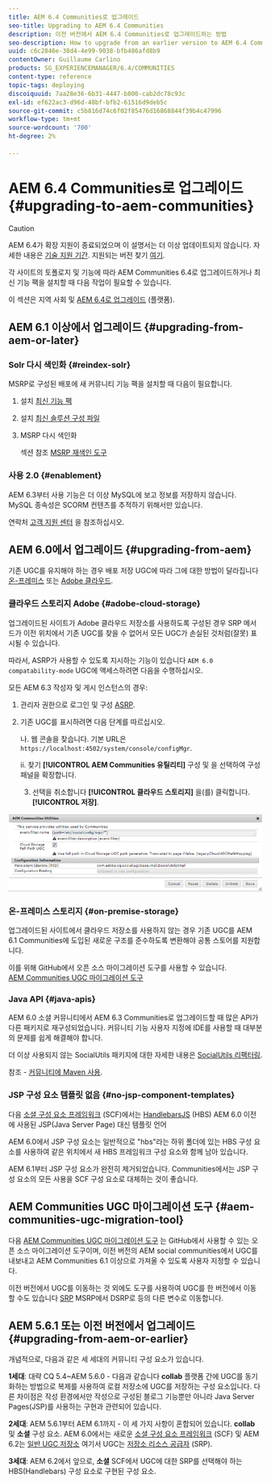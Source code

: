 ```yaml
---
title: AEM 6.4 Communities로 업그레이드
seo-title: Upgrading to AEM 6.4 Communities
description: 이전 버전에서 AEM 6.4 Communities로 업그레이드하는 방법
seo-description: How to upgrade from an earlier version to AEM 6.4 Communities
uuid: c6c2846e-38d4-4e99-9038-bfb486afd8b9
contentOwner: Guillaume Carlino
products: SG_EXPERIENCEMANAGER/6.4/COMMUNITIES
content-type: reference
topic-tags: deploying
discoiquuid: 7aa28e36-6b31-4447-b800-cab2dc78c93c
exl-id: ef622ac3-d96d-48bf-bfb2-61516d9deb5c
source-git-commit: c5b816d74c6f02f85476d16868844f39b4c47996
workflow-type: tm+mt
source-wordcount: '700'
ht-degree: 2%

---
```


# AEM 6.4 Communities로 업그레이드 {#upgrading-to-aem-communities}

>[!CAUTION]
>
>AEM 6.4가 확장 지원이 종료되었으며 이 설명서는 더 이상 업데이트되지 않습니다. 자세한 내용은 [기술 지원 기간](https://helpx.adobe.com/kr/support/programs/eol-matrix.html). 지원되는 버전 찾기 [여기](https://experienceleague.adobe.com/docs/).

각 사이트의 토폴로지 및 기능에 따라 AEM Communities 6.4로 업그레이드하거나 최신 기능 팩을 설치할 때 다음 작업이 필요할 수 있습니다.

이 섹션은 지역 사회 및 [AEM 6.4로 업그레이드](../../help/sites-deploying/upgrade.md) (플랫폼).

## AEM 6.1 이상에서 업그레이드 {#upgrading-from-aem-or-later}

### Solr 다시 색인화 {#reindex-solr}

MSRP로 구성된 배포에 새 커뮤니티 기능 팩을 설치할 때 다음이 필요합니다.

1. 설치 [최신 기능 팩](deploy-communities.md#latestfeaturepack)
2. 설치 [최신 솔루션 구성 파일](msrp.md#upgrading)
3. MSRP 다시 색인화

   섹션 참조 [MSRP 재색인 도구](msrp.md#msrp-reindex-tool)

### 사용 2.0 {#enablement}

AEM 6.3부터 사용 기능은 더 이상 MySQL에 보고 정보를 저장하지 않습니다. MySQL 종속성은 SCORM 컨텐츠를 추적하기 위해서만 있습니다.

연락처 [고객 지원 센터](https://helpx.adobe.com/kr/marketing-cloud/contact-support.html) 을 참조하십시오.

## AEM 6.0에서 업그레이드 {#upgrading-from-aem}

기존 UGC를 유지해야 하는 경우 배포 저장 UGC에 따라 그에 대한 방법이 달라집니다 [온-프레미스](#on-premise-storage) 또는 [Adobe 클라우드](#adobe-cloud-storage).

### 클라우드 스토리지 Adobe {#adobe-cloud-storage}

업그레이드된 사이트가 Adobe 클라우드 저장소를 사용하도록 구성된 경우 SRP 메서드가 이전 위치에서 기존 UGC를 찾을 수 없어서 모든 UGC가 손실된 것처럼(잘못) 표시될 수 있습니다.

따라서, ASRP가 사용할 수 있도록 지시하는 기능이 있습니다 `AEM 6.0 compatability-mode` UGC에 액세스하려면 다음을 수행하십시오.

모든 AEM 6.3 작성자 및 게시 인스턴스의 경우:

1. 관리자 권한으로 로그인 및 구성 [ASRP](asrp.md).
1. 기존 UGC를 표시하려면 다음 단계를 따르십시오.

   나. 웹 콘솔을 찾습니다. 기본 URL은
   `https://localhost:4502/system/console/configMgr`.

   ii. 찾기 **[!UICONTROL AEM Communities 유틸리티]** 구성 및 을 선택하여 구성 패널을 확장합니다.

   3. 선택을 취소합니다 **[!UICONTROL 클라우드 스토리지]** 을(를) 클릭합니다. **[!UICONTROL 저장]**.

![chlimage_1-126](assets/chlimage_1-126.png)

### 온-프레미스 스토리지 {#on-premise-storage}

업그레이드된 사이트에서 클라우드 저장소를 사용하지 않는 경우 기존 UGC를 AEM 6.1 Communities에 도입된 새로운 구조를 준수하도록 변환해야 공통 스토어를 지원합니다.

이를 위해 GitHub에서 오픈 소스 마이그레이션 도구를 사용할 수 있습니다.\
[AEM Communities UGC 마이그레이션 도구](https://github.com/Adobe-Marketing-Cloud/communities-ugc-migration)

### Java API {#java-apis}

AEM 6.0 소셜 커뮤니티에서 AEM 6.3 Communities로 업그레이드할 때 많은 API가 다른 패키지로 재구성되었습니다. 커뮤니티 기능 사용자 지정에 IDE를 사용할 때 대부분의 문제를 쉽게 해결해야 합니다.

더 이상 사용되지 않는 SocialUtils 패키지에 대한 자세한 내용은 [SocialUtils 리팩터링](socialutils.md).

참조 - [커뮤니티에 Maven 사용](maven.md).

### JSP 구성 요소 템플릿 없음 {#no-jsp-component-templates}

다음 [소셜 구성 요소 프레임워크](scf.md) (SCF)에서는 [HandlebarsJS](https://handlebarsjs.com/) (HBS) AEM 6.0 이전에 사용된 JSP(Java Server Page) 대신 템플릿 언어

AEM 6.0에서 JSP 구성 요소는 일반적으로 &quot;hbs&quot;라는 하위 폴더에 있는 HBS 구성 요소를 사용하여 같은 위치에서 새 HBS 프레임워크 구성 요소와 함께 남아 있습니다.

AEM 6.1부터 JSP 구성 요소가 완전히 제거되었습니다. Communities에서는 JSP 구성 요소의 모든 사용을 SCF 구성 요소로 대체하는 것이 좋습니다.

## AEM Communities UGC 마이그레이션 도구 {#aem-communities-ugc-migration-tool}

다음 [AEM Communities UGC 마이그레이션 도구](https://github.com/Adobe-Marketing-Cloud/communities-ugc-migration) 는 GitHub에서 사용할 수 있는 오픈 소스 마이그레이션 도구이며, 이전 버전의 AEM social communities에서 UGC를 내보내고 AEM Communities 6.1 이상으로 가져올 수 있도록 사용자 지정할 수 있습니다.

이전 버전에서 UGC를 이동하는 것 외에도 도구를 사용하여 UGC를 한 버전에서 이동할 수도 있습니다 [SRP](working-with-srp.md) MSRP에서 DSRP로 등의 다른 변수로 이동합니다.

## AEM 5.6.1 또는 이전 버전에서 업그레이드 {#upgrading-from-aem-or-earlier}

개념적으로, 다음과 같은 세 세대의 커뮤니티 구성 요소가 있습니다.

**1세대**: 대략 CQ 5.4~AEM 5.6.0 - 다음과 같습니다 **collab** 플랫폼 간에 UGC를 동기화하는 방법으로 복제를 사용하여 로컬 저장소에 UGC를 저장하는 구성 요소입니다. 다른 차이점은 작성 환경에서만 작성으로 구성된 블로그 기능뿐만 아니라 Java Server Pages(JSP)를 사용하는 구현과 관련되어 있습니다.

**2세대**: AEM 5.6.1부터 AEM 6.1까지 - 이 세 가지 사항이 혼합되어 있습니다. **collab** 및 **소셜** 구성 요소. AEM 6.0에서는 새로운 [소셜 구성 요소 프레임워크](scf.md) (SCF) 및 AEM 6.2는 [일반 UGC 저장소](working-with-srp.md) 여기서 UGC는 [저장소 리소스 공급자](srp.md) (SRP).

**3세대**: AEM 6.2에서 앞으로, **소셜** SCF에서 UGC에 대한 SRP를 선택해야 하는 HBS(Handlebars) 구성 요소로 구현된 구성 요소.

